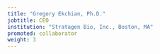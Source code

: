 ```yaml
---
title: "Gregory Ekchian, Ph.D."
jobtitle: CEO
institution: "Stratagen Bio, Inc., Boston, MA"
promoted: collaborator
weight: 3
---
```


